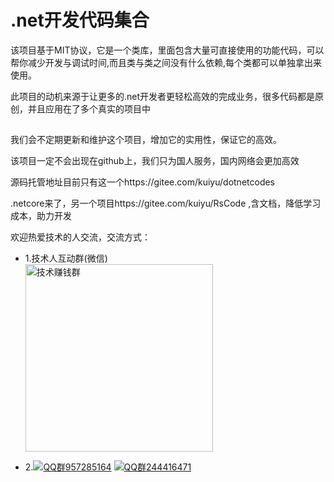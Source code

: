 # .net开发代码集合

该项目基于MIT协议，它是一个类库，里面包含大量可直接使用的功能代码，可以帮你减少开发与调试时间,而且类与类之间没有什么依赖,每个类都可以单独拿出来使用。

此项目的动机来源于让更多的.net开发者更轻松高效的完成业务，很多代码都是原创，并且应用在了多个真实的项目中


## 


我们会不定期更新和维护这个项目，增加它的实用性，保证它的高效。

该项目一定不会出现在github上，我们只为国人服务，国内网络会更加高效

源码托管地址目前只有这一个https://gitee.com/kuiyu/dotnetcodes
 
.netcore来了，另一个项目https://gitee.com/kuiyu/RsCode ,含文档，降低学习成本，助力开发

欢迎热爱技术的人交流，交流方式：

- 1.技术人互动群(微信)  
  <img src="https://www.hnrswl.com/res/static/img/tq.png" width="300" alt="技术赚钱群">

- 2.[![QQ群957285164](https://pub.idqqimg.com/wpa/images/group.png)](https://shang.qq.com/wpa/qunwpa?idkey=f5c24beb6bd16bf59e008df38db80e437763ccf1beb28379dd0ddcfdc94a8a46) [![QQ群244416471](https://pub.idqqimg.com/wpa/images/group.png)](https://qm.qq.com/cgi-bin/qm/qr?k=kbkmTzvTQeBYR1KIyprP5ol4tfMFyOpK&jump_from=webapi)